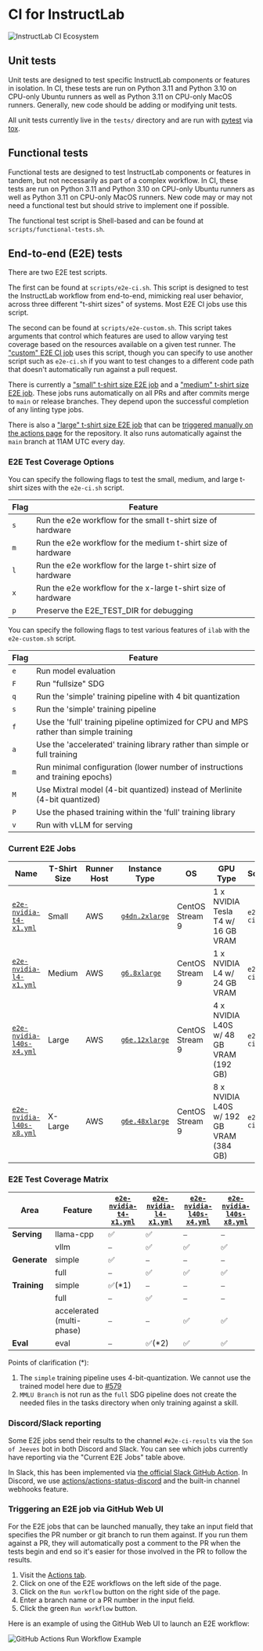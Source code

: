 # CI for InstructLab

![InstructLab CI Ecosystem](images/instructlab-ci-ecosystem.png)

## Unit tests

Unit tests are designed to test specific InstructLab components or features in isolation. In CI, these tests are run on Python 3.11 and Python 3.10 on CPU-only Ubuntu
runners as well as Python 3.11 on CPU-only MacOS runners. Generally, new code should be adding or modifying unit tests.

All unit tests currently live in the `tests/` directory and are run with [pytest](https://docs.pytest.org/) via [tox](https://tox.wiki/).

## Functional tests

Functional tests are designed to test InstructLab components or features in tandem, but not necessarily as part of a complex workflow. In CI, these tests are run on
Python 3.11 and Python 3.10 on CPU-only Ubuntu runners as well as Python 3.11 on CPU-only MacOS runners. New code may or may not need a functional test but should strive
to implement one if possible.

The functional test script is Shell-based and can be found at `scripts/functional-tests.sh`.

## End-to-end (E2E) tests

There are two E2E test scripts.

The first can be found at `scripts/e2e-ci.sh`. This script is designed to test the InstructLab workflow from end-to-end, mimicking real user behavior,
across three different "t-shirt sizes" of systems. Most E2E CI jobs use this script.

The second can be found at `scripts/e2e-custom.sh`. This script takes arguments that control which features are used to allow
varying test coverage based on the resources available on a given test runner. The
["custom" E2E CI job](https://github.com/instructlab/instructlab/blob/main/.github/workflows/e2e-aws-custom.yml) uses this script,
though you can specify to use another script such as `e2e-ci.sh` if you want to test changes to a different code path that doesn't automatically run
against a pull request.

There is currently a ["small" t-shirt size E2E job](https://github.com/instructlab/instructlab/blob/main/.github/workflows/e2e-nvidia-t4-x1.yml) and a
["medium" t-shirt size E2E job](https://github.com/instructlab/instructlab/blob/main/.github/workflows/e2e-nvidia-l4-x1.yml).
These jobs runs automatically on all PRs and after commits merge to `main` or release branches. They depend upon the successful completion of any linting type jobs.

There is also a ["large" t-shirt size E2E job](https://github.com/instructlab/instructlab/blob/main/.github/workflows/e2e-nvidia-l40s-x4.yml) that can be
[triggered manually on the actions page](#triggering-an-e2e-job-via-github-web-ui) for the repository.
It also runs automatically against the `main` branch at 11AM UTC every day.

### E2E Test Coverage Options

You can specify the following flags to test the small, medium, and large t-shirt sizes with the `e2e-ci.sh`
script.

| Flag | Feature |
| ---- | --- |
| `s`  | Run the e2e workflow for the small t-shirt size of hardware |
| `m`  | Run the e2e workflow for the medium t-shirt size of hardware |
| `l`  | Run the e2e workflow for the large t-shirt size of hardware |
| `x`  | Run the e2e workflow for the x-large t-shirt size of hardware |
| `p`  | Preserve the E2E_TEST_DIR for debugging |

You can specify the following flags to test various features of `ilab` with the
`e2e-custom.sh` script.

| Flag | Feature |
| --- | --- |
| `e` | Run model evaluation |
| `F` | Run "fullsize" SDG |
| `q` | Run the 'simple' training pipeline with 4 bit quantization |
| `s` | Run the 'simple' training pipeline |
| `f` | Use the 'full' training pipeline optimized for CPU and MPS rather than simple training |
| `a` | Use the 'accelerated' training library rather than simple or full training |
| `m` | Run minimal configuration (lower number of instructions and training epochs) |
| `M` | Use Mixtral model (4-bit quantized) instead of Merlinite (4-bit quantized) |
| `P` | Use the phased training within the 'full' training library |
| `v` | Run with vLLM for serving |

### Current E2E Jobs

| Name | T-Shirt Size | Runner Host | Instance Type | OS | GPU Type | Script | Flags | Runs when? | Slack/Discord reporting? |
| --- | --- | --- | --- | --- | --- | --- | --- | --- | --- |
| [`e2e-nvidia-t4-x1.yml`](https://github.com/instructlab/instructlab/blob/main/.github/workflows/e2e-nvidia-t4-x1.yml) | Small | AWS | [`g4dn.2xlarge`](https://aws.amazon.com/ec2/instance-types/g4/) | CentOS Stream 9 | 1 x NVIDIA Tesla T4 w/ 16 GB VRAM | `e2e-ci.sh` | `s` | Pull Requests, Push to `main` or `release-*` branch | No |
| [`e2e-nvidia-l4-x1.yml`](https://github.com/instructlab/instructlab/blob/main/.github/workflows/e2e-nvidia-l4-x1.yml) | Medium | AWS |[`g6.8xlarge`](https://aws.amazon.com/ec2/instance-types/g5/) | CentOS Stream 9 | 1 x NVIDIA L4 w/ 24 GB VRAM | `e2e-ci.sh` | `m` | Pull Requests, Push to `main` or `release-*` branch | No |
| [`e2e-nvidia-l40s-x4.yml`](https://github.com/instructlab/instructlab/blob/main/.github/workflows/e2e-nvidia-l40s-x4.yml) | Large | AWS |[`g6e.12xlarge`](https://aws.amazon.com/ec2/instance-types/g6e/) | CentOS Stream 9 | 4 x NVIDIA L40S w/ 48 GB VRAM (192 GB) | `e2e-ci.sh` | `l` | Manually by Maintainers, Automatically against `main` branch at 11AM UTC | Yes |
| [`e2e-nvidia-l40s-x8.yml`](https://github.com/instructlab/instructlab/blob/main/.github/workflows/e2e-nvidia-l40s-x8.yml) | X-Large | AWS |[`g6e.48xlarge`](https://aws.amazon.com/ec2/instance-types/g6e/) | CentOS Stream 9 | 8 x NVIDIA L40S w/ 192 GB VRAM (384 GB) | `e2e-ci.sh` | `x` | Manually by Maintainers, Automatically against `main` branch at 11AM UTC | Yes |

### E2E Test Coverage Matrix

| Area | Feature | [`e2e-nvidia-t4-x1.yml`](https://github.com/instructlab/instructlab/blob/main/.github/workflows/e2e-nvidia-t4-x1.yml) | [`e2e-nvidia-l4-x1.yml`](https://github.com/instructlab/instructlab/blob/main/.github/workflows/e2e-nvidia-l4-x1.yml) | [`e2e-nvidia-l40s-x4.yml`](https://github.com/instructlab/instructlab/blob/main/.github/workflows/e2e-nvidia-l40s-x4.yml) | [`e2e-nvidia-l40s-x8.yml`](https://github.com/instructlab/instructlab/blob/main/.github/workflows/e2e-nvidia-l40s-x8.yml) |
| --- | --- | --- | --- | --- | --- |
| **Serving**  | llama-cpp                 |✅|✅|⎯|⎯|
|              | vllm                      |⎯|✅|✅|✅|
| **Generate** | simple                    |✅|⎯|⎯|⎯|
|              | full                      |⎯|✅|✅|✅|
| **Training** | simple                    |✅(*1)|⎯|⎯|⎯|
|              | full                      |⎯|✅|⎯|⎯|
|              | accelerated (multi-phase) |⎯|⎯|✅|✅|
| **Eval**     | eval                      |⎯|✅(*2)|✅|✅|

Points of clarification (*):

1. The `simple` training pipeline uses 4-bit-quantization. We cannot use the trained model here due to [#579](https://github.com/instructlab/instructlab/issues/579)
2. `MMLU Branch` is not run as the `full` SDG pipeline does not create the needed files in the tasks directory when only training against a skill.

### Discord/Slack reporting

Some E2E jobs send their results to the channel `#e2e-ci-results` via the `Son of Jeeves` bot in both Discord and Slack. You can see which jobs currently have reporting via the "Current E2E Jobs" table above.

In Slack, this has been implemented via [the official Slack GitHub Action](https://github.com/slackapi/slack-github-action?tab=readme-ov-file#technique-2-slack-app).
In Discord, we use [actions/actions-status-discord](https://github.com/sarisia/actions-status-discord) and the built-in channel webhooks feature.

### Triggering an E2E job via GitHub Web UI

For the E2E jobs that can be launched manually, they take an input field that
specifies the PR number or git branch to run them against. If you run them
against a PR, they will automatically post a comment to the PR when the tests
begin and end so it's easier for those involved in the PR to follow the results.

1. Visit the [Actions tab](https://github.com/instructlab/instructlab/actions).
2. Click on one of the E2E workflows on the left side of the page.
3. Click on the `Run workflow` button on the right side of the page.
4. Enter a branch name or a PR number in the input field.
5. Click the green `Run workflow` button.

Here is an example of using the GitHub Web UI to launch an E2E workflow:

![GitHub Actions Run Workflow Example](images/github-actions-run-workflow-example.png)
